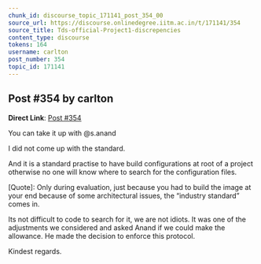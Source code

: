 ```yaml
---
chunk_id: discourse_topic_171141_post_354_00
source_url: https://discourse.onlinedegree.iitm.ac.in/t/171141/354
source_title: Tds-official-Project1-discrepencies
content_type: discourse
tokens: 164
username: carlton
post_number: 354
topic_id: 171141
---
```


## Post #354 by carlton

**Direct Link**: [Post #354](https://discourse.onlinedegree.iitm.ac.in/t/171141/354)

You can take it up with @s.anand

I did not come up with the standard.

And it is a standard practise to have build configurations at root of a project otherwise no one will know where to search for the configuration files.

[Quote]: 
Only during evaluation, just because you had to build the image at your end because of some architectural issues, the “industry standard” comes in.

Its not difficult to code to search for it, we are not idiots. It was one of the adjustments we considered and asked Anand if we could make the allowance. He made the decision to enforce this protocol.

Kindest regards.
